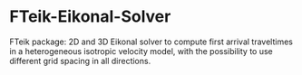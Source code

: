 # FTeik-Eikonal-Solver
FTeik package: 2D and 3D Eikonal solver to compute first arrival traveltimes in a heterogeneous isotropic velocity model, with the possibility to use different grid spacing in all directions.
